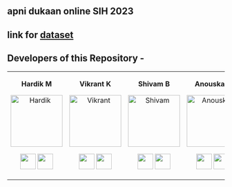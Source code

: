 ## apni dukaan online SIH 2023

## link for [dataset](https://www.kaggle.com/datasets/paramaggarwal/fashion-product-images-small)

<div><h2><strong>Developers of this Repository -</strong></h2></div>

<table align="center">
<tr align="center">

<td> 
  
**Hardik M**

<p align="center">
<img src = "https://avatars.githubusercontent.com/u/113377657?v=4"  height="120" alt="Hardik">
</p>
<p align="center">
<a href = "https://github.com/hardik-malani"><img src = "http://www.iconninja.com/files/241/825/211/round-collaboration-social-github-code-circle-network-icon.svg" width="36" height = "36"/></a>
<a href = "https://www.linkedin.com/in/hardik-malani-cybersecurity/">
<img src = "http://www.iconninja.com/files/863/607/751/network-linkedin-social-connection-circular-circle-media-icon.svg" width="36" height="36"/>
</a>
</p>
</td>


<td>
  
**Vikrant K**

<p align="center">
<img src = "https://avatars.githubusercontent.com/u/139103899?v=4"  height="120" alt="Vikrant">
</p>
<p align="center">
<a href = "https://github.com/Vikrant0306"><img src = "http://www.iconninja.com/files/241/825/211/round-collaboration-social-github-code-circle-network-icon.svg" width="36" height = "36"/></a>
<a href = "https://www.linkedin.com/in/vikrant-kumar-singh-4bb300251/">
<img src = "http://www.iconninja.com/files/863/607/751/network-linkedin-social-connection-circular-circle-media-icon.svg" width="36" height="36"/>
</a>
</p>
</td>


<td> 
  
**Shivam B**

<p align="center">
<img src = "https://avatars.githubusercontent.com/u/113500973?v=4"  height="120" alt="Shivam">
</p>
<p align="center">
  
<a href = "https://github.com/ShivamBansal07"><img src = "http://www.iconninja.com/files/241/825/211/round-collaboration-social-github-code-circle-network-icon.svg" width="36" height = "36"/></a>
<a href = "https://www.linkedin.com/in/shivam-bansal-0516b1245/">
<img src = "http://www.iconninja.com/files/863/607/751/network-linkedin-social-connection-circular-circle-media-icon.svg" width="36" height="36"/>
</a>
</p>
</td>

<td>
  
**Anouska J**

<p align="center">
<img src = "https://avatars.githubusercontent.com/u/82711261?v=4"  height="120" alt="Anouska">
</p>
<p align="center">
  
<a href = "https://github.com/AnouskaJ"><img src = "http://www.iconninja.com/files/241/825/211/round-collaboration-social-github-code-circle-network-icon.svg" width="36" height = "36"/></a>
<a href = "https://www.linkedin.com/in/anouska-jhunjhunwala-b3b117171/">
<img src = "http://www.iconninja.com/files/863/607/751/network-linkedin-social-connection-circular-circle-media-icon.svg" width="36" height="36"/>
</a>
</p>
</td>


<td> 
  
**Paavan A**

<p align="center">
<img src = "https://avatars.githubusercontent.com/u/115879925?v=4"  height="120" alt="Paavan">
</p>
<p align="center">
  
<a href = "https://github.com/AgrPaavan"><img src = "http://www.iconninja.com/files/241/825/211/round-collaboration-social-github-code-circle-network-icon.svg" width="36" height = "36"/></a>
<a href = "https://www.linkedin.com/in/paavan-agrawal-28186a201/">
<img src = "http://www.iconninja.com/files/863/607/751/network-linkedin-social-connection-circular-circle-media-icon.svg" width="36" height="36"/>
</a>
</p>
</td>


<td>
  
**Puranjay B**

<p align="center">
<img src = "https://avatars.githubusercontent.com/u/90250628?s=400&u=59a21a80b8390e1aaefed3038d5f87745e4caf55&v=4"  height="120" alt="Puranjay Bhargava">
</p>
<p align="center">
<a href = "https://github.com/puranjayb"><img src = "http://www.iconninja.com/files/241/825/211/round-collaboration-social-github-code-circle-network-icon.svg" width="36" height = "36"/></a>
<a href = "https://www.linkedin.com/in/puranjayb/">
<img src = "http://www.iconninja.com/files/863/607/751/network-linkedin-social-connection-circular-circle-media-icon.svg" width="36" height="36"/>
</a>
</p>
</td>

</table>

